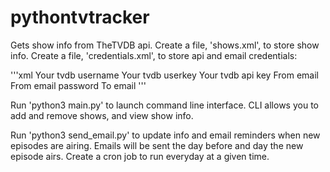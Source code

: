 # pythontvtracker

Gets show info from TheTVDB api. 
Create a file, 'shows.xml', to store show info.
Create a file, 'credentials.xml', to store api and email credentials:

'''xml
<credentials>
    <username>Your tvdb username</username>
    <userkey>Your tvdb userkey</userkey>
    <apikey>Your tvdb api key</apikey>
    <email>From email</email>
    <password>From email password</password>
    <emailto>To email</emailto>
</credentials>
'''

Run 'python3 main.py' to launch command line interface. CLI allows you to add and remove shows, and view show info.

Run 'python3 send_email.py' to update info and email reminders when 
new episodes are airing. Emails will be sent the day before and day the new episode 
airs. 
Create a cron job to run everyday at a given time.
